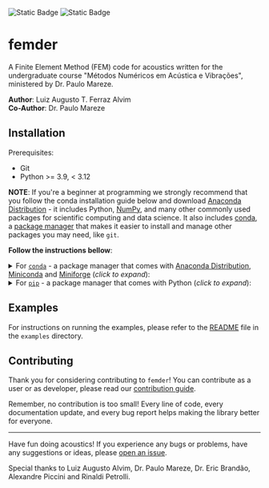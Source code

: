 ![Static Badge](https://img.shields.io/badge/python-3.9%20%7C%203.10%20%7C%203.11-blue)
![Static Badge](https://img.shields.io/badge/version-v0.1.0-orange?logo=github)

# femder

A Finite Element Method (FEM) code for acoustics written for the undergraduate course
"Métodos Numéricos em Acústica e Vibrações", ministered by Dr. Paulo Mareze.

**Author**: Luiz Augusto T. Ferraz Alvim <br/>
**Co-Author**: Dr. Paulo Mareze

## Installation

Prerequisites:

- Git
- Python >= 3.9, < 3.12

**NOTE**: If you're a beginner at programming we strongly recommend that
you follow the conda installation guide below and download
[Anaconda Distribution](https://www.anaconda.com/download) - it includes
Python, [NumPy](https://github.com/numpy/numpy),
and many other commonly used packages for scientific computing and data science.
It also includes [conda](https://docs.conda.io/en/latest/),
a [package manager](https://en.wikipedia.org/wiki/Package_manager)
that makes it easier to install and manage other packages you may need, like `git`.

**Follow the instructions bellow**:

<details>

<summary>For <a href="https://docs.conda.io"><code>conda</code></a> - a package manager that comes with <a href="https://www.anaconda.com/download">Anaconda Distribution</a>, <a href="https://docs.anaconda.com/free/miniconda/">Miniconda</a> and <a href="https://github.com/conda-forge/miniforge">Miniforge</a> (<em>click to expand</em>):</summary>

- You'll need a [shell](https://en.wikipedia.org/wiki/Shell_(computing))
with `conda` in its [`PATH`](https://en.wikipedia.org/wiki/PATH_(variable)).

  If you're using Windows and have installed Anaconda Distribution, Miniconda, or Miniforge,
  you'll have access to the **`Anaconda Prompt`**,
  **`Anaconda Prompt (miniconda3)`**, or **`Miniforge Prompt`**, respectively.
  Search for them under Windows start menu.

- Create and activate your `conda` environment:

  You **MUST** use Python >= 3.9, < 3.12.

  ```
  conda create -n myenv python=3.9
  conda activate myenv
  ```

  **NOTE**: Creating a new `conda` environment for each project you work on
  is considered a best practice, ensuring better management of dependencies
  and promoting a cleaner development workflow.

- Optional step (only if you haven't `git` installed yet and want `conda` to manage it):

  ```
  conda install git
  ```

- Install `femder` using `pip`:

  ```
  pip install git+https://github.com/jvcarli/femder.git
  ```

</details>

<details>

<summary>For <a href="https://pip.pypa.io/en/stable/getting-started/"><code>pip</code></a> - a package manager that comes with Python (<em>click to expand</em>):</summary>

- Install `git` using your preferred way.

- Optional step (**recommended**) - consider using a [virtual environment](https://docs.python.org/3/library/venv.html):

  Utilizing a virtual environment with `pip` is recommended as it allows
  for the isolation of project dependencies, enhancing dependency management
  and facilitating working across diverse projects.

  - Create your virtual environment as usual:

    ```
    python -m venv venv
    ```

  - Activate the virtual environment:

    - If you use Windows:

      ```
      source venv\Scripts\activate
      ```

    - If you use macOS or a Linux distribution:

      ```
      source venv/bin/activate
      ```

- Install `femder` using `pip`:

  ```
  pip install git+https://github.com/jvcarli/femder.git
  ```

</details>

## Examples

For instructions on running the examples,
please refer to the [README](./examples)
file in the `examples` directory.

## Contributing

Thank you for considering contributing to `femder`!
You can contribute as a user or as developer,
please read our [contribution guide](./CONTRIBUTING.md).

Remember, no contribution is too small! Every line of code, every documentation update,
and every bug report helps making the library better for everyone.

---

Have fun doing acoustics! If you experience any bugs or problems, have any suggestions or ideas,
please [open an issue](https://github.com/jvcarli/femder/issues/new).

Special thanks to Luiz Augusto Alvim, Dr. Paulo Mareze, Dr. Eric Brandão, Alexandre Piccini and Rinaldi Petrolli.
